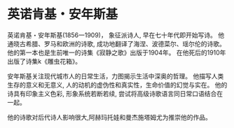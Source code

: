 # 英诺肯基・安年斯基

英诺肯基・安年斯基(1856一1909)， 象征派诗人, 早在七十年代即开始写诗。
他通晓古希腊、罗马和欧洲的诗歌, 成功地翻译了海涅、波德菜尔、瑶尔伦的诗歌。
他的第一本也是生前唯一的诗集《寂静之歌》出版于1904年。
在他死后的1910年出版了诗集k《雕虫花箱》。

安年斯基关注现代城市人的日常生活，力图揭示生活中深奥的哲理。
他描写人类生存的意义和无意义, 人的动机的虚伪性和真实性，生命价值的幻觉与实在。
他的诗具有印象主义色彩, 形象系统若断若续, 尝试将高级诗歌语言同日常口语结合在一起。

他的诗歌对后代诗人影响很大,阿赫玛托娃和曼杰施塔姆尤为推崇他的作品。
